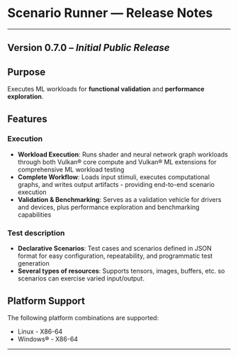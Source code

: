 # Scenario Runner — Release Notes

---

## Version 0.7.0 – *Initial Public Release*

## Purpose

Executes ML workloads for **functional validation** and **performance
exploration**.

## Features

### Execution

- **Workload Execution**: Runs shader and neural network graph workloads through
  both Vulkan® core compute and Vulkan® ML extensions for comprehensive ML
  workload testing
- **Complete Workflow**: Loads input stimuli, executes computational graphs, and
  writes output artifacts - providing end-to-end scenario execution
- **Validation & Benchmarking**: Serves as a validation vehicle for drivers and
  devices, plus performance exploration and benchmarking capabilities

### Test description

- **Declarative Scenarios**: Test cases and scenarios defined in JSON format for
  easy configuration, repeatability, and programmatic test generation
- **Several types of resources**: Supports tensors, images, buffers, etc. so
  scenarios can exercise varied input/output.

## Platform Support

The following platform combinations are supported:

- Linux - X86-64
- Windows® - X86-64

---

